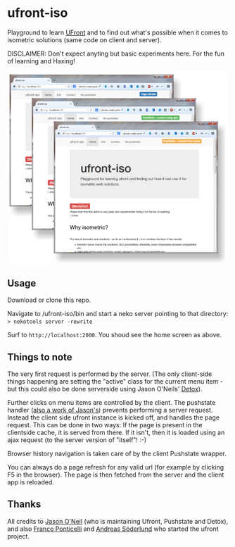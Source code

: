 ufront-iso
==========

Playground to learn [UFront](https://github.com/ufront) and to find out what's possible when it comes to isometric solutions (same code on client and server).

DISCLAIMER: Don't expect anyting but basic experiments here. For the fun of learning and Haxing!

![ufront-iso](/screen.png?raw=true "ufront-iso")

Usage
-----

Download or clone this repo.

Navigate to /ufront-iso/bin and start a neko server pointing to that directory:
`> nekotools server -rewrite`

Surf to `http://localhost:2000`. You shoud see the home screen as above.

Things to note
--------------

The very first request is performed by the server. (The only client-side things happening are setting the "active" class for the current menu item - but this could also be done serverside using Jason O'Neils' [Detox](https://github.com/jasononeil/detox)).

Further clicks on menu items are controlled by the client. The pushstate handler ([also a work of Jason's](https://github.com/jasononeil/detox)) prevents performing a server request. Instead the client side ufront instance is kicked off, and handles the page request. This can be done in two ways: If the page is present in the clientside cache, it is served from there. If it isn't, then it is loaded using an ajax request (to the server version of "itself"! :-)

Browser history navigation is taken care of by the client Pushstate wrapper.

You can always do a page refresh for any valid url (for example by clicking F5 in the browser). The page is then fetched from the server and the client app is reloaded.

Thanks
------
All credits to [Jason O'Neil](https://github.com/jasononeil/) (who is maintaining Ufront, Pushstate and Detox), and also [Franco Ponticelli](https://github.com/fponticelli) and [Andreas Söderlund](https://github.com/ciscoheat) who started the ufront project.

